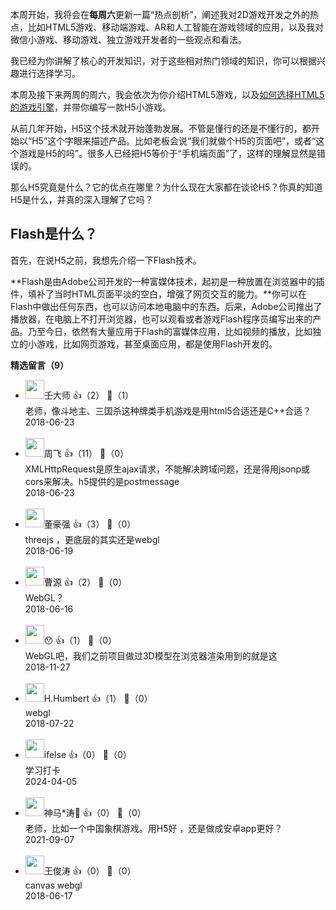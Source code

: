 本周开始，我将会在**每周六**更新一篇“热点剖析”，阐述我对2D游戏开发之外的热点，比如HTML5游戏、移动端游戏、AR和人工智能在游戏领域的应用，以及我对微信小游戏、移动游戏、独立游戏开发者的一些观点和看法。

我已经为你讲解了核心的开发知识，对于这些相对热门领域的知识，你可以根据兴趣进行选择学习。

本周及接下来两周的周六，我会依次为你介绍HTML5游戏，以及[如何选择HTML5的游戏引擎](https://time.geekbang.org/column/article/9702)，并带你编写一款H5小游戏。

从前几年开始，H5这个技术就开始蓬勃发展。不管是懂行的还是不懂行的，都开始以“H5”这个字眼来描述产品。比如老板会说“我们就做个H5的页面吧”，或者“这个游戏是H5的吗”。很多人已经把H5等价于“手机端页面”了，这样的理解显然是错误的。

那么H5究竟是什么？它的优点在哪里？为什么现在大家都在谈论H5？你真的知道H5是什么，并真的深入理解了它吗？

## Flash是什么？

首先，在说H5之前，我想先介绍一下Flash技术。

**Flash是由Adobe公司开发的一种富媒体技术，起初是一种放置在浏览器中的插件，填补了当时HTML页面平淡的空白，增强了网页交互的能力。**你可以在Flash中做出任何东西，也可以访问本地电脑中的东西。后来，Adobe公司推出了播放器，在电脑上不打开浏览器，也可以观看或者游戏Flash程序员编写出来的产品。乃至今日，依然有大量应用于Flash的富媒体应用，比如视频的播放，比如独立的小游戏，比如网页游戏，甚至桌面应用，都是使用Flash开发的。
<div><strong>精选留言（9）</strong></div><ul>
<li><img src="https://static001.geekbang.org/account/avatar/00/10/4d/ce/771c25b0.jpg" width="30px"><span>壬大师</span> 👍（2） 💬（1）<div>老师，像斗地主、三国杀这种牌类手机游戏是用html5合适还是C++合适？</div>2018-06-23</li><br/><li><img src="https://static001.geekbang.org/account/avatar/00/10/60/de/5c67895a.jpg" width="30px"><span>周飞</span> 👍（11） 💬（0）<div>XMLHttpRequest是原生ajax请求，不能解决跨域问题，还是得用jsonp或cors来解决。h5提供的是postmessage</div>2018-06-23</li><br/><li><img src="https://static001.geekbang.org/account/avatar/00/0f/5b/23/3bc60cc6.jpg" width="30px"><span>董豪强</span> 👍（3） 💬（0）<div>threejs ，更底层的其实还是webgl</div>2018-06-19</li><br/><li><img src="https://static001.geekbang.org/account/avatar/00/0f/e8/1b/9d1c6077.jpg" width="30px"><span>曹源</span> 👍（2） 💬（0）<div>WebGL？</div>2018-06-16</li><br/><li><img src="https://static001.geekbang.org/account/avatar/00/12/77/7d/8cad9f55.jpg" width="30px"><span>😯</span> 👍（1） 💬（0）<div>WebGL吧，我们之前项目做过3D模型在浏览器渲染用到的就是这</div>2018-11-27</li><br/><li><img src="https://static001.geekbang.org/account/avatar/00/10/06/7e/9609c6e9.jpg" width="30px"><span>H.Humbert</span> 👍（1） 💬（0）<div>webgl</div>2018-07-22</li><br/><li><img src="https://static001.geekbang.org/account/avatar/00/26/eb/d7/90391376.jpg" width="30px"><span>ifelse</span> 👍（0） 💬（0）<div>学习打卡</div>2024-04-05</li><br/><li><img src="https://static001.geekbang.org/account/avatar/00/10/5f/ec/337077d5.jpg" width="30px"><span>神马*涛💋</span> 👍（0） 💬（0）<div>老师，比如一个中国象棋游戏。用H5好 ，还是做成安卓app更好？</div>2021-09-07</li><br/><li><img src="https://static001.geekbang.org/account/avatar/00/10/40/70/2a598b83.jpg" width="30px"><span>王俊涛</span> 👍（0） 💬（0）<div>canvas webgl</div>2018-06-17</li><br/>
</ul>